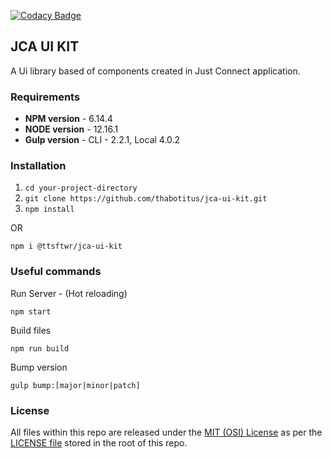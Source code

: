 [![Codacy Badge](https://app.codacy.com/project/badge/Grade/3e24725e31a84cb0853f4703f6a4895b)](https://www.codacy.com/manual/hello_100/jca-ui-kit?utm_source=github.com&amp;utm_medium=referral&amp;utm_content=thabotitus/jca-ui-kit&amp;utm_campaign=Badge_Grade)

## JCA UI KIT

A Ui library based of components created in Just Connect application.

### Requirements
- **NPM version** - 6.14.4
- **NODE version** - 12.16.1
- **Gulp version** - CLI - 2.2.1, Local 4.0.2

### Installation

1. `cd your-project-directory`
2. `git clone https://github.com/thabotitus/jca-ui-kit.git`
3. `npm install`

OR

```
npm i @ttsftwr/jca-ui-kit
```

### Useful commands

Run Server - (Hot reloading)
```
npm start
```

Build files
```
npm run build
```

Bump version
```
gulp bump:[major|minor|patch]
```

### License
All files within this repo are released under the [MIT (OSI) License]( https://en.wikipedia.org/wiki/MIT_License) as per the [LICENSE file](https://github.com/thabotitus/jca-ui-kit/blob/master/LICENSE.md) stored in the root of this repo.
